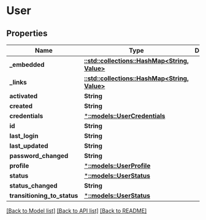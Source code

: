 # User

## Properties
Name | Type | Description | Notes
------------ | ------------- | ------------- | -------------
**_embedded** | [**::std::collections::HashMap<String, Value>**](Value.md) |  | [optional] 
**_links** | [**::std::collections::HashMap<String, Value>**](Value.md) |  | [optional] 
**activated** | **String** |  | [optional] 
**created** | **String** |  | [optional] 
**credentials** | [***::models::UserCredentials**](UserCredentials.md) |  | [optional] 
**id** | **String** |  | [optional] 
**last_login** | **String** |  | [optional] 
**last_updated** | **String** |  | [optional] 
**password_changed** | **String** |  | [optional] 
**profile** | [***::models::UserProfile**](UserProfile.md) |  | [optional] 
**status** | [***::models::UserStatus**](UserStatus.md) |  | [optional] 
**status_changed** | **String** |  | [optional] 
**transitioning_to_status** | [***::models::UserStatus**](UserStatus.md) |  | [optional] 

[[Back to Model list]](../README.md#documentation-for-models) [[Back to API list]](../README.md#documentation-for-api-endpoints) [[Back to README]](../README.md)


